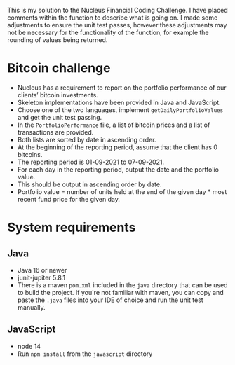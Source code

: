 This is my solution to the Nucleus Financial Coding Challenge. I have placed comments within the function to describe what is going on. I made some adjustments to ensure the unit test passes, however these adjustments may not be necessary for the functionality of the function, for example the rounding of values being returned.

# Bitcoin challenge

- Nucleus has a requirement to report on the portfolio performance of our clients’ bitcoin investments.
- Skeleton implementations have been provided in Java and JavaScript.
- Choose one of the two languages, implement `getDailyPortfolioValues` and get the unit test passing.
- In the `PortfolioPerformance` file, a list of bitcoin prices and a list of transactions are provided.
- Both lists are sorted by date in ascending order.
- At the beginning of the reporting period, assume that the client has 0 bitcoins.
- The reporting period is 01-09-2021 to 07-09-2021.
- For each day in the reporting period, output the date and the portfolio value.
- This should be output in ascending order by date.
- Portfolio value = number of units held at the end of the given day \* most recent fund price for the given day.

# System requirements

## Java

- Java 16 or newer
- junit-jupiter 5.8.1
- There is a maven `pom.xml` included in the `java` directory that can be used to build the project. If you're not familiar with maven, you can copy and paste the `.java` files into your IDE of choice and run the unit test manually.

## JavaScript

- node 14
- Run `npm install` from the `javascript` directory
